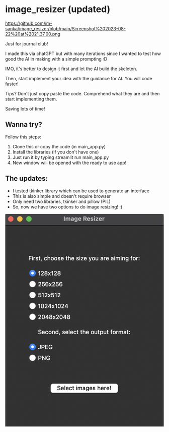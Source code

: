 # image_resizer (updated)
![]()https://github.com/im-sanka/image_resizer/blob/main/Screenshot%202023-08-22%20at%2021.37.00.png

Just for journal club! 

I made this via chatGPT but with many iterations since I wanted to test how good the AI in making with a simple prompting :D

IMO, it's better to design it first and let the AI build the skeleton. 

Then, start implement your idea with the guidance for AI. You will code faster! 

Tips? Don't just copy paste the code. Comprehend what they are and then start implementing them.

Saving lots of time!

  
## Wanna try?
Follow this steps:
1. Clone this or copy the code (in main_app.py)
2. Install the libraries (if you don't have one)
3. Just run it by typing streamlit run main_app.py
4. New window will be opened with the ready to use app!


## The updates:
- I tested tkinker library which can be used to generate an interface
- This is also simple and doesn't require browser
- Only need two libraries, tkinker and pillow (PIL)
- So, now we have two options to do image resizing! :)

![](https://github.com/im-sanka/image_resizer/blob/main/Screenshot%202023-08-22%20at%2021.29.19.png)
